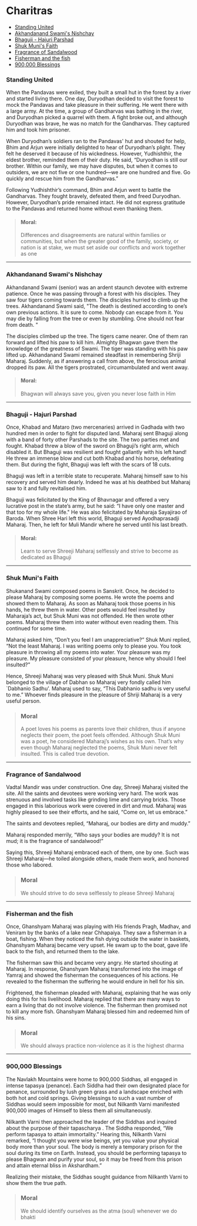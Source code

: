
# Charitras
* [Standing United](#standing-united)
* [Akhandanand Swami's Nishchay](#akhandanand-swamis-nishchay)
* [Bhaguji - Hajuri Parshad](#bhaguji---hajuri-parshad)
* [Shuk Muni's Faith](#shuk-munis-faith)
* [Fragrance of Sandalwood](#fragrance-of-sandalwood)
* [Fisherman and the fish](#fisherman-and-the-fish)
* [900,000 Blessings](#900000-blessings)

### Standing United
When the Pandavas were exiled, they built a small hut in the forest by a river and started living there. One day, Duryodhan decided to visit the forest to mock the Pandavas and take pleasure in their suffering. He went there with a large army. At the time, a group of Gandharvas was bathing in the river, and Duryodhan picked a quarrel with them. A fight broke out, and although Duryodhan was brave, he was no match for the Gandharvas. They captured him and took him prisoner.

When Duryodhan’s soldiers ran to the Pandavas' hut and shouted for help, Bhim and Arjun were initially delighted to hear of Duryodhan’s plight. They felt he deserved it because of his wickedness. However, Yudhishthir, the eldest brother, reminded them of their duty. He said, “Duryodhan is still our brother. Within our family, we may have disputes, but when it comes to outsiders, we are not five or one hundred—we are one hundred and five. Go quickly and rescue him from the Gandharvas.”

Following Yudhishthir’s command, Bhim and Arjun went to battle the Gandharvas. They fought bravely, defeated them, and freed Duryodhan. However, Duryodhan’s pride remained intact. He did not express gratitude to the Pandavas and returned home without even thanking them.

> #### Moral: ####
> Differences and disagreements are natural within families or
> communities, but when the greater good of the family, society, or
> nation is at stake, we must set aside our conflicts and work together as one

---

### Akhandanand Swami's Nishchay
Akhandanand Swami (senior) was an ardent staunch devotee with extreme patience. Once he was passing through a forest with his disciples. They saw four tigers coming towards them. The disciples hurried to climb up the trees. Akhandanand Swami said, "The death is destined according to one’s own previous actions. It is sure to come. Nobody can escape from it. You may die by falling from the tree or even by stumbling. One should not fear from death. "

The disciples climbed up the tree. The tigers came nearer. One of them ran forward and lifted his paw to kill him. Almighty Bhagwan gave them the knowledge of the greatness of Swami. The tiger was standing with his paw lifted up. Akhandanand Swami remained steadfast in remembering Shriji Maharaj. Suddenly, as if answering a call from above, the ferocious animal dropped its paw. All the tigers prostrated, circumambulated and went away.

> #### Moral: ###
> Bhagwan will always save you, given you never lose faith in Him  

---
### Bhaguji - Hajuri Parshad
Once, Khabad and Mataro (two mercenaries) arrived in Gadhada with two hundred men in order to fight for disputed land. Maharaj sent Bhaguji along with a band of forty other Parshads to the site. The two parties met and fought. Khabad threw a blow of the sword on Bhaguji’s right arm, which disabled it. But Bhaguji was resilient and fought gallantly with his left hand! He threw an immense blow and cut both Khabad and his horse, defeating them. But during the fight, Bhaguji was left with the scars of 18 cuts.

Bhaguji was left in a terrible state to recuperate. Maharaj himself saw to his recovery and served him dearly. Indeed he was at his deathbed but Maharaj saw to it and fully revitalised him.

Bhaguji was felicitated by the King of Bhavnagar and offered a very lucrative post in the state’s army, but he said: “I have only one master and that too for my whole life." He was also felicitated by Maharaja Sayajirao of Baroda. When Shree Hari left this world, Bhaguji served Ayodhaprasadji Maharaj. Then, he left for Muli Mandir where he served until his last breath.
> #### Moral: ###
> Learn to serve Shreeji Maharaj selflessly and strive to become as dedicated as Bhaguji

---
### Shuk Muni's Faith
Shukanand Swami composed poems in Sanskrit. Once, he decided to please Maharaj by composing some poems. He wrote the poems and showed them to Maharaj. As soon as Maharaj took those poems in his hands, he threw them in water. Other poets would feel insulted by Maharaja’s act, but Shuk Muni was not offended. He then wrote other poems. Maharaj threw them into water without even reading them. This continued for some time.

Maharaj asked him, “Don’t you feel I am unappreciative?” Shuk Muni replied, “Not the least Maharaj. I was writing poems only to please you. You took pleasure in throwing all my poems into water. Your pleasure was my pleasure. My pleasure consisted of your pleasure, hence why should I feel insulted?”

Hence, Shreeji Maharaj was very pleased with Shuk Muni. Shuk Muni belonged to the village of Dabhan so Maharaj very fondly called him `Dabhanio Sadhu'. Maharaj used to say, “This Dabhanio sadhu is very useful to me.” Whoever finds pleasure in the pleasure of Shriji Maharaj is a very useful person.

> ### Moral ### 
> A poet loves his poems as parents love their children, thus if anyone
> neglects their poem, the poet feels offended. Although Shuk Muni was a
> poet, he considered Maharaj’s wishes as his own. That’s why even
> though Maharaj neglected the poems, Shuk Muni never felt insulted.
> This is called true devotion.

---
### Fragrance of Sandalwood
Vadtal Mandir was under construction. One day, Shreeji Maharaj visited the site. All the saints and devotees were working very hard. The work was strenuous and involved tasks like grinding lime and carrying bricks. Those engaged in this laborious work were covered in dirt and mud. Maharaj was highly pleased to see their efforts, and he said, “Come on, let us embrace.”

The saints and devotees replied, “Maharaj, our bodies are dirty and muddy.”

Maharaj responded merrily, “Who says your bodies are muddy? It is not mud; it is the fragrance of sandalwood!”

Saying this, Shreeji Maharaj embraced each of them, one by one. Such was Shreeji Maharaj—he toiled alongside others, made them work, and honored those who labored.

> ### Moral ### 
> We should strive to do seva selflessly to please Shreeji Maharaj

---
### Fisherman and the fish
Once, Ghanshyam Maharaj was playing with His friends Pragh, Madhav, and Veniram by the banks of a lake near Chhapaiya. They saw a fisherman in a boat, fishing. When they noticed the fish dying outside the water in baskets, Ghanshyam Maharaj became very upset. He swam up to the boat, gave life back to the fish, and returned them to the lake.

The fisherman saw this and became very angry. He started shouting at Maharaj. In response, Ghanshyam Maharaj transformed into the image of Yamraj and showed the fisherman the consequences of his actions. He revealed to the fisherman the suffering he would endure in hell for his sin.

Frightened, the fisherman pleaded with Maharaj, explaining that he was only doing this for his livelihood. Maharaj replied that there are many ways to earn a living that do not involve violence. The fisherman then promised not to kill any more fish. Ghanshyam Maharaj blessed him and redeemed him of his sins.

> ### Moral ### 
> We should always practice non-violence as it is the highest dharma

---

### 900,000 Blessings
The Navlakh Mountains were home to 900,000 Siddhas, all engaged in intense tapasya (penance). Each Siddha had their own designated place for penance, surrounded by lush green grass and a landscape enriched with both hot and cold springs. Giving blessings to such a vast number of Siddhas would seem impossible for most, but Nilkanth Varni manifested 900,000 images of Himself to bless them all simultaneously.

Nilkanth Varni then approached the leader of the Siddhas and inquired about the purpose of their tapascharya . The Siddha responded, “We perform tapasya to attain immortality.” Hearing this, Nilkanth Varni remarked, “I thought you were wise beings, yet you value your physical body more than your soul. The body is merely a temporary prison for the soul during its time on Earth. Instead, you should be performing tapasya to please Bhagwan and purify your soul, so it may be freed from this prison and attain eternal bliss in Akshardham.”

Realizing their mistake, the Siddhas sought guidance from Nilkanth Varni to show them the true path.

> ### Moral ### 
> We should identify ourselves as the atma (soul) whenever we do bhakti
